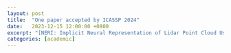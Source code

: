 ```yaml
---
layout: post
title:  "One paper accepted by ICASSP 2024"
date:   2023-12-15 12:00:00 +0800
excerpt: "[NERI: Implicit Neural Representation of Lidar Point Cloud Using Range Image Sequence](https://github.com/RuixiangXue/NeRI)"
categories: [academic]
---
```

